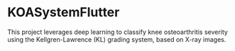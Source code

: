 # KOASystemFlutter
This project leverages deep learning to classify knee osteoarthritis severity using the Kellgren-Lawrence (KL) grading system, based on X-ray images.
